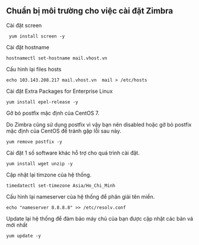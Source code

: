 ## Chuẩn bị môi trường cho việc cài đặt Zimbra
Cài đặt screen

` yum install screen -y`

Cài đặt hostname

`hostnamectl set-hostname mail.vhost.vn` 

Cấu hình lại files hosts

`echo 103.143.208.217 mail.vhost.vn  mail > /etc/hosts`

Cài đặt Extra Packages for Enterprise Linux

`yum install epel-release -y`

Gỡ bỏ postfix mặc định của CentOS 7.

Do Zimbra cũng sử dụng postfix vì vậy bạn nên disabled hoặc gỡ bỏ postfix mặc định của CentOS để tránh gặp lỗi sau này.

`yum remove postfix -y`

Cài đặt 1 số software khác hỗ trợ cho quá trình cài đặt.

`yum install wget unzip -y`

Cập nhật lại timzone của hệ thống.

`timedatectl set-timezone Asia/Ho_Chi_Minh`

Cấu hình lại nameserver của hệ thống để phân giải tên miền.

`echo "nameserver 8.8.8.8" >> /etc/resolv.conf`

Update lại hệ thống để đảm bảo máy chủ của bạn được cập nhật các bản vá mới nhất

`yum update -y`
